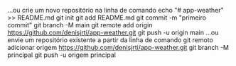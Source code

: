 …ou crie um novo repositório na linha de comando
echo "# app-weather" >> README.md 
git init 
git add README.md 
git commit -m "primeiro commit" 
git branch -M main 
git remote add origin https://github.com/denisjrti/app-weather.git
 git push -u origin main
…ou envie um repositório existente a partir da linha de comando
git remoto adicionar origem https://github.com/denisjrti/app-weather.git
 git branch -M principal 
git push -u origem principal
